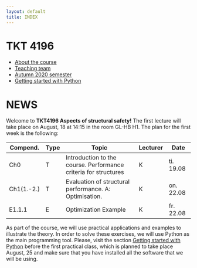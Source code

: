 ```yaml
---
layout: default
title: INDEX
---
```


# TKT 4196

- [About the course](about)
- [Teaching team](team)
- [Autumn 2020 semester](fall2020)
- [Getting started with Python](py_guide)



# NEWS
Welcome to __TKT4196 Aspects of structural safety!__ The first lecture will take place on August, 18 at 14:15 in the room GL-HB H1. The plan for the first week is the following:

| Compend. | Type |     Topic                                                 |	Lecturer |	Date       |
|----------|------|-----------------------------------------------------------|----------|-------------|
|   Ch0    |  T   |  Introduction to the course. Performance criteria for structures |         K | ti. 19.08   | 
|Ch1(1.-2.)|  T   |  Evaluation of structural performance. A: Optimisation.          |         K | on. 22.08   | 
| E1.1.1   |  E   |  Optimization Example                                            |         K | fr. 22.08   | 


As part of the course, we will use practical applications and examples to illustrate the theory. In order to solve these exercises, we will use Python as the main programming tool. Please, visit the section [Getting started with Python](py_guide) before the first practical class, which is planned to take place August, 25 and make sure that you have installed all the software that we will be using.
